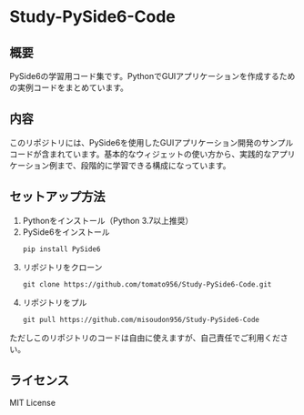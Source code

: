 # Study-PySide6-Code

## 概要
PySide6の学習用コード集です。PythonでGUIアプリケーションを作成するための実例コードをまとめています。

## 内容
このリポジトリには、PySide6を使用したGUIアプリケーション開発のサンプルコードが含まれています。基本的なウィジェットの使い方から、実践的なアプリケーション例まで、段階的に学習できる構成になっています。

## セットアップ方法
1. Pythonをインストール（Python 3.7以上推奨）
2. PySide6をインストール
   ```
   pip install PySide6
   ```
3. リポジトリをクローン
   ```
   git clone https://github.com/tomato956/Study-PySide6-Code.git
   ```
4. リポジトリをプル
   ```
   git pull https://github.com/misoudon956/Study-PySide6-Code
   ```

ただしこのリポジトリのコードは自由に使えますが、自己責任でご利用ください。

## ライセンス
MIT License
